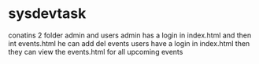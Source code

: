 
# sysdevtask
conatins 2 folder admin and users
admin has a login in index.html and then int events.html he can add del events 
users have a login in index.html then they can view the events.html for all upcoming events
